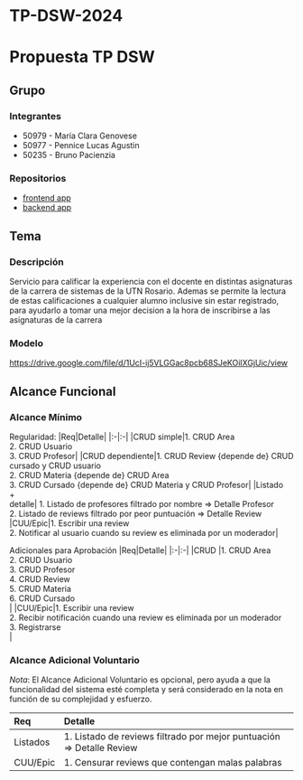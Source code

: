 # TP-DSW-2024
# Propuesta TP DSW

## Grupo
### Integrantes
* 50979 - María Clara Genovese
* 50977 - Pennice Lucas Agustin
* 50235 - Bruno Pacienzia

### Repositorios
* [frontend app](https://github.com/LucasPennice/TP-DSW-FRONT.git)
* [backend app](https://github.com/LucasPennice/TP-DSW-BACK.git)

## Tema
### Descripción
Servicio para calificar la experiencia con el docente en distintas asignaturas de la carrera de sistemas de la UTN Rosario. Ademas se permite la lectura de estas calificaciones a cualquier alumno inclusive sin estar registrado, para ayudarlo a tomar una mejor decision a la hora de inscribirse a las asignaturas de la carrera

### Modelo
https://drive.google.com/file/d/1UcI-ij5VLGGac8pcb68SJeKOiIXGjUic/view

## Alcance Funcional 

### Alcance Mínimo

Regularidad:
|Req|Detalle|
|:-|:-|
|CRUD simple|1. CRUD Area<br>2. CRUD Usuario<br>3. CRUD Profesor|
|CRUD dependiente|1. CRUD Review {depende de} CRUD cursado y CRUD usuario <br>2. CRUD Materia {depende de} CRUD Area <br>3. CRUD Cursado {depende de} CRUD Materia y CRUD Profesor|
|Listado<br>+<br>detalle| 1. Listado de profesores filtrado por nombre => Detalle Profesor <br> 2. Listado de reviews filtrado por peor puntuación => Detalle Review
|CUU/Epic|1. Escribir una review<br>2. Notificar al usuario cuando su review es eliminada por un moderador|


Adicionales para Aprobación
|Req|Detalle|
|:-|:-|
|CRUD |1. CRUD Area<br>2. CRUD Usuario<br>3. CRUD Profesor<br>4. CRUD Review<br>5. CRUD Materia<br>6. CRUD Cursado<br>|
|CUU/Epic|1. Escribir una review<br>2. Recibir notificación cuando una review es eliminada por un moderador<br>3. Registrarse<br>|


### Alcance Adicional Voluntario

*Nota*: El Alcance Adicional Voluntario es opcional, pero ayuda a que la funcionalidad del sistema esté completa y será considerado en la nota en función de su complejidad y esfuerzo.

|Req|Detalle|
|:-|:-|
|Listados|1. Listado de reviews filtrado por mejor puntuación => Detalle Review|
|CUU/Epic|1. Censurar reviews que contengan malas palabras <br>|



